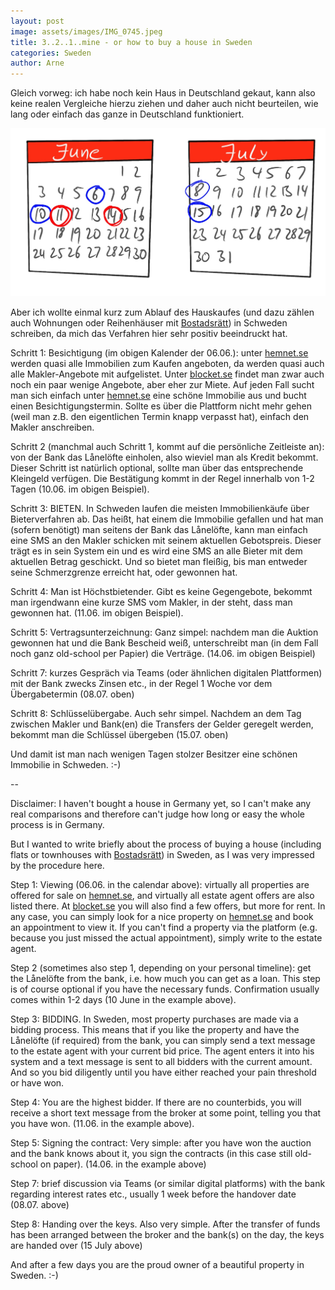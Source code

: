 ```yaml
---
layout: post
image: assets/images/IMG_0745.jpeg
title: 3..2..1..mine - or how to buy a house in Sweden
categories: Sweden
author: Arne
---
```

Gleich vorweg: ich habe noch kein Haus in Deutschland gekaut, kann also keine realen Vergleiche hierzu ziehen und daher auch nicht beurteilen, wie lang oder einfach das ganze in Deutschland funktioniert.

![](assets/images/IMG_0096.png)

Aber ich wollte einmal kurz zum Ablauf des Hauskaufes (und dazu zählen auch Wohnungen oder Reihenhäuser mit [Bostadsrätt](https://de.wikipedia.org/wiki/Bostadsr%C3%A4tt)) in Schweden schreiben, da mich das Verfahren hier sehr positiv beeindruckt hat.

Schritt 1: Besichtigung (im obigen Kalender der 06.06.): unter [hemnet.se](http://hemnet.se) werden quasi alle Immobilien zum Kaufen angeboten, da werden quasi auch alle Makler-Angebote mit aufgelistet. Unter [blocket.se](http://blocket.se) findet man zwar auch noch ein paar wenige Angebote, aber eher zur Miete. Auf jeden Fall sucht man sich einfach unter [hemnet.se](http://hemmet.se) eine schöne Immobilie aus und bucht einen Besichtigungstermin. Sollte es über die Plattform nicht mehr gehen (weil man z.B. den eigentlichen Termin knapp verpasst hat), einfach den Makler anschreiben.

Schritt 2 (manchmal auch Schritt 1, kommt auf die persönliche Zeitleiste an): von der Bank das Lånelöfte einholen, also wieviel man als Kredit bekommt. Dieser Schritt ist natürlich optional, sollte man über das entsprechende Kleingeld verfügen. Die Bestätigung kommt in der Regel innerhalb von 1-2 Tagen (10.06. im obigen Beispiel).

Schritt 3: BIETEN. In Schweden laufen die meisten Immobilienkäufe über Bieterverfahren ab. Das heißt, hat einem die Immobilie gefallen und hat man (sofern benötigt) man seitens der Bank das Lånelöfte, kann man einfach eine SMS an den Makler schicken mit seinem aktuellen Gebotspreis. Dieser trägt es in sein System ein und es wird eine SMS an alle Bieter mit dem aktuellen Betrag geschickt. Und so bietet man fleißig, bis man entweder seine Schmerzgrenze erreicht hat, oder gewonnen hat.

Schritt 4: Man ist Höchstbietender. Gibt es keine Gegengebote, bekommt man irgendwann eine kurze SMS vom Makler, in der steht, dass man gewonnen hat. (11.06. im obigen Beispiel).

Schritt 5: Vertragsunterzeichnung: Ganz simpel: nachdem man die Auktion gewonnen hat und die Bank Bescheid weiß, unterschreibt man (in dem Fall noch ganz old-school per Papier) die Verträge. (14.06. im obigen Beispiel)

Schritt 7: kurzes Gespräch via Teams (oder ähnlichen digitalen Plattformen) mit der Bank zwecks Zinsen etc., in der Regel 1 Woche vor dem Übergabetermin (08.07. oben)

Schritt 8: Schlüsselübergabe. Auch sehr simpel. Nachdem an dem Tag zwischen Makler und Bank(en) die Transfers der Gelder geregelt werden, bekommt man die Schlüssel übergeben (15.07. oben)

Und damit ist man nach wenigen Tagen stolzer Besitzer eine schönen Immobilie in Schweden. :-)

\--

Disclaimer: I haven't bought a house in Germany yet, so I can't make any real comparisons and therefore can't judge how long or easy the whole process is in Germany.

But I wanted to write briefly about the process of buying a house (including flats or townhouses with [Bostadsrätt](https://sv.wikipedia.org/wiki/Bostadsr%C3%A4tt)) in Sweden, as I was very impressed by the procedure here.

Step 1: Viewing (06.06. in the calendar above): virtually all properties are offered for sale on [hemnet.se](http://hemnet.se), and virtually all estate agent offers are also listed there. At [blocket.se](http://blocket.se) you will also find a few offers, but more for rent. In any case, you can simply look for a nice property on [hemnet.se](http://hemnet.se) and book an appointment to view it. If you can't find a property via the platform (e.g. because you just missed the actual appointment), simply write to the estate agent.

Step 2 (sometimes also step 1, depending on your personal timeline): get the Lånelöfte from the bank, i.e. how much you can get as a loan. This step is of course optional if you have the necessary funds. Confirmation usually comes within 1-2 days (10 June in the example above).

Step 3: BIDDING. In Sweden, most property purchases are made via a bidding process. This means that if you like the property and have the Lånelöfte (if required) from the bank, you can simply send a text message to the estate agent with your current bid price. The agent enters it into his system and a text message is sent to all bidders with the current amount. And so you bid diligently until you have either reached your pain threshold or have won.

Step 4: You are the highest bidder. If there are no counterbids, you will receive a short text message from the broker at some point, telling you that you have won. (11.06. in the example above).

Step 5: Signing the contract: Very simple: after you have won the auction and the bank knows about it, you sign the contracts (in this case still old-school on paper). (14.06. in the example above)

Step 7: brief discussion via Teams (or similar digital platforms) with the bank regarding interest rates etc., usually 1 week before the handover date (08.07. above)

Step 8: Handing over the keys. Also very simple. After the transfer of funds has been arranged between the broker and the bank(s) on the day, the keys are handed over (15 July above)

And after a few days you are the proud owner of a beautiful property in Sweden. :-)